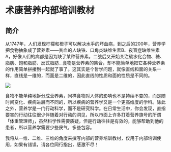 # 术康营养内部培训教材

## 简介

从1747年，人们发现柠檬和橙子可以解决水手的坏血病，到之后的200年，营养学把食物抽象成了营养素——贫血的人缺铁、口角炎缺维生素B、夜盲症缺维生素A，好像人们的病都是因为缺了某种营养素。二战后又开始关注碳水化合物、糖、脂肪、饱和脂肪、反式脂肪...食物是营养素的集合，却不能简单地把它各种营养素的作用简单拼接到一起就了事了。这其实是个哲学问题，就像直线和面的关系一样，直线是一维的，而面是二维的，因此直线的性质和面的性质是不同的。

![](https://ws2.sinaimg.cn/large/006tKfTcgy1ftocejdeomj310o0aagmb.jpg)

食物不能单纯地拆分成营养素，同样食物对人体的影响也不是持续不变的，而是随时间变化、疾病进展而不同的，所以疾病的营养学又是一个更高维度的学科。除此之外，营养学是一门行动科学，而不是研究科学。在日常生活中，你会发现，直指要害的行动往往很少伴随着对行动的洞见，所以市面上许多打着营养旗号的所谓「体重管理师」，虽然科学性需要质疑，但是行动往往是有效的，能够帮助到他的患者，所以营养学需要少些戾气，多些包容。

我将从一维、二维、三维的角度来撰写内部的营养培训教材，仅用于内部培训使用，如果有错误，请各位同行指出，感激不尽！
